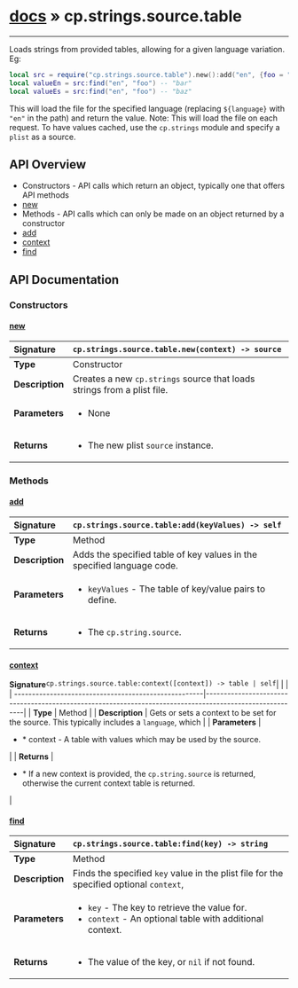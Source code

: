 # [docs](index.md) » cp.strings.source.table
---

Loads strings from provided tables, allowing for a given language variation. Eg:

```lua
local src = require("cp.strings.source.table").new():add("en", {foo = "bar"}):add("en", {foo = "baz"})
local valueEn = src:find("en", "foo") -- "bar"
local valueEs = src:find("en", "foo") -- "baz"
```

This will load the file for the specified language (replacing `${language}` with `"en"` in the path) and return the value.
Note: This will load the file on each request. To have values cached, use the `cp.strings` module and specify a `plist` as a source.

## API Overview
* Constructors - API calls which return an object, typically one that offers API methods
 * [new](#new)
* Methods - API calls which can only be made on an object returned by a constructor
 * [add](#add)
 * [context](#context)
 * [find](#find)

## API Documentation

### Constructors

#### [new](#new)
| <span style="float: left;">**Signature**</span> | <span style="float: left;">`cp.strings.source.table.new(context) -> source` </span>                                                          |
| -----------------------------------------------------|---------------------------------------------------------------------------------------------------------|
| **Type**                                             | Constructor                                                                                         |
| **Description**                                      | Creates a new `cp.strings` source that loads strings from a plist file.                                                                                         |
| **Parameters**                                       | <ul><li>None</li></ul> |
| **Returns**                                          | <ul><li>The new plist `source` instance.</li></ul>          |

### Methods

#### [add](#add)
| <span style="float: left;">**Signature**</span> | <span style="float: left;">`cp.strings.source.table:add(keyValues) -> self` </span>                                                          |
| -----------------------------------------------------|---------------------------------------------------------------------------------------------------------|
| **Type**                                             | Method                                                                                         |
| **Description**                                      | Adds the specified table of key values in the specified language code.                                                                                         |
| **Parameters**                                       | <ul><li>`keyValues`  - The table of key/value pairs to define.</li></ul> |
| **Returns**                                          | <ul><li>The `cp.string.source`.</li></ul>          |

#### [context](#context)
| <span style="float: left;">**Signature**</span> | <span style="float: left;">`cp.strings.source.table:context([context]) -> table | self` </span>                                                          |
| -----------------------------------------------------|---------------------------------------------------------------------------------------------------------|
| **Type**                                             | Method                                                                                         |
| **Description**                                      | Gets or sets a context to be set for the source. This typically includes a `language`, which                                                                                         |
| **Parameters**                                       | <ul><li>* context   - A table with values which may be used by the source.</li></ul> |
| **Returns**                                          | <ul><li>* If a new context is provided, the `cp.string.source` is returned, otherwise the current context table is returned.</li></ul>          |

#### [find](#find)
| <span style="float: left;">**Signature**</span> | <span style="float: left;">`cp.strings.source.table:find(key) -> string` </span>                                                          |
| -----------------------------------------------------|---------------------------------------------------------------------------------------------------------|
| **Type**                                             | Method                                                                                         |
| **Description**                                      | Finds the specified `key` value in the plist file for the specified optional `context`,                                                                                         |
| **Parameters**                                       | <ul><li>`key`        - The key to retrieve the value for.</li><li>`context`    - An optional table with additional context.</li></ul> |
| **Returns**                                          | <ul><li>The value of the key, or `nil` if not found.</li></ul>          |

